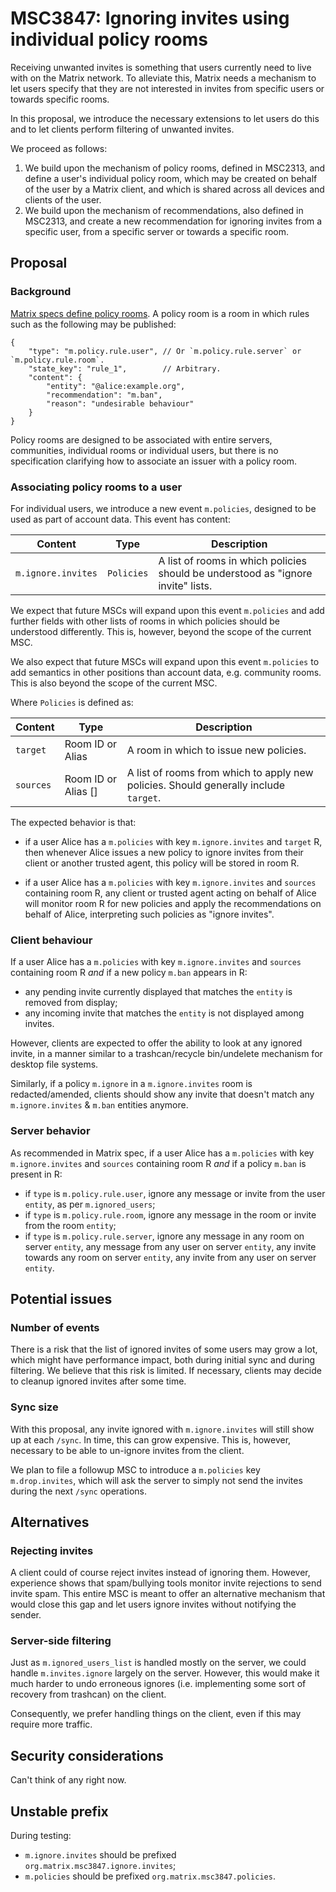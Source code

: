 # MSC3847: Ignoring invites using individual policy rooms

Receiving unwanted invites is something that users currently need to live
with on the Matrix network. To alleviate this, Matrix needs a mechanism to
let users specify that they are not interested in invites from specific
users or towards specific rooms.

In this proposal, we introduce the necessary extensions to let users do
this and to let clients perform filtering of unwanted invites.

We proceed as follows:

1. We build upon the mechanism of policy rooms, defined in MSC2313, and define
a user's individual policy room, which may be created on behalf of the user by
a Matrix client, and which is shared across all devices and clients of the user.
2. We build upon the mechanism of recommendations, also defined in MSC2313,
and create a new recommendation for ignoring invites from a specific user, from
a specific server or towards a specific room.


## Proposal

### Background

[Matrix specs define policy rooms](https://spec.matrix.org/v1.3/client-server-api/#moderation-policy-lists).
A policy room is a room in which rules such as the following may be published:

```jsonc
{
    "type": "m.policy.rule.user", // Or `m.policy.rule.server` or `m.policy.rule.room`.
    "state_key": "rule_1",        // Arbitrary.
    "content": {
        "entity": "@alice:example.org",
        "recommendation": "m.ban",
        "reason": "undesirable behaviour"
    }
}
```

Policy rooms are designed to be associated with entire servers, communities,
individual rooms or individual users, but there is no specification
clarifying how to associate an issuer with a policy room.

### Associating policy rooms to a user

For individual users, we introduce a new event `m.policies`, designed
to be used as part of account data. This event has content:

| Content | Type | Description |
|---------|------|-------------|
| `m.ignore.invites` | `Policies` | A list of rooms in which policies should be understood as "ignore invite" lists. |

We expect that future MSCs will expand upon this event `m.policies` and
add further fields with other lists of rooms in which policies should be
understood differently. This is, however, beyond the scope of the current
MSC.

We also expect that future MSCs will expand upon this event `m.policies`
to add semantics in other positions than account data, e.g. community rooms.
This is also beyond the scope of the current MSC.

Where `Policies` is defined as:

| Content     | Type | Description |
|-------------|------|-------------|
| `target`    | Room ID or Alias   | A room in which to issue new policies. |
| `sources`   | Room ID or Alias []| A list of rooms from which to apply new policies. Should generally include `target`. |

The expected behavior is that:

- if a user Alice has a `m.policies` with key `m.ignore.invites` and `target` R,
    then whenever Alice issues a new policy to ignore invites from their client
    or another trusted agent, this policy will be stored in room R.

- if a user Alice has a `m.policies` with key `m.ignore.invites` and `sources`
    containing room R, any client or trusted agent acting on behalf of Alice will
    monitor room R for new policies and apply the recommendations on behalf of Alice,
    interpreting such policies as "ignore invites".


### Client behaviour

If a user Alice has a `m.policies` with key `m.ignore.invites` and `sources` containing
room R *and* if a new policy `m.ban` appears in R:

- any pending invite currently displayed that matches the `entity` is removed from display;
- any incoming invite that matches the `entity` is not displayed among invites.

However, clients are expected to offer the ability to look at any ignored invite,
in a manner similar to a trashcan/recycle bin/undelete mechanism for desktop file
systems.

Similarly, if a policy `m.ignore` in a `m.ignore.invites` room is redacted/amended,
clients should show any invite that doesn't match any `m.ignore.invites` & `m.ban`
entities anymore.

### Server behavior

As recommended in Matrix spec, if a user Alice has a `m.policies` with key
`m.ignore.invites` and `sources` containing room R *and* if a policy `m.ban` is present in R:

- if `type` is `m.policy.rule.user`, ignore any message or invite from the user `entity`, as per `m.ignored_users`;
- if `type` is `m.policy.rule.room`, ignore any message in the room or invite from the room `entity`;
- if `type` is `m.policy.rule.server`, ignore any message in any room on server `entity`, any message from any user on server `entity`, any invite towards any room on server `entity`, any invite from any user on server `entity`.

## Potential issues

### Number of events

There is a risk that the list of ignored invites of some users may grow a lot, which might have
performance impact, both during initial sync and during filtering. We believe that this risk is
limited. If necessary, clients may decide to cleanup ignored invites after some time.

### Sync size

With this proposal, any invite ignored with `m.ignore.invites` will still show up at each `/sync`.
In time, this can grow expensive. This is, however, necessary to be able to un-ignore invites
from the client.

We plan to file a followup MSC to introduce a `m.policies` key `m.drop.invites`, which will
ask the server to simply not send the invites during the next `/sync` operations.

## Alternatives

### Rejecting invites

A client could of course reject invites instead of ignoring them. However, experience shows that
spam/bullying tools monitor invite rejections to send invite spam. This entire MSC is meant to
offer an alternative mechanism that would close this gap and let users ignore invites without
notifying the sender.

### Server-side filtering

Just as `m.ignored_users_list` is handled mostly on the server, we could handle `m.invites.ignore`
largely on the server. However, this would make it much harder to undo erroneous ignores (i.e.
implementing some sort of recovery from trashcan) on the client.

Consequently, we prefer handling things on the client, even if this may require more traffic.

## Security considerations

Can't think of any right now.

## Unstable prefix

During testing:

- `m.ignore.invites` should be prefixed `org.matrix.msc3847.ignore.invites`;
- `m.policies` should be prefixed `org.matrix.msc3847.policies`.


